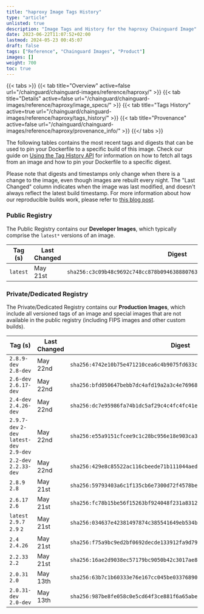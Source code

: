 ```yaml
---
title: "haproxy Image Tags History"
type: "article"
unlisted: true
description: "Image Tags and History for the haproxy Chainguard Image"
date: 2023-06-22T11:07:52+02:00
lastmod: 2024-05-23 00:45:07
draft: false
tags: ["Reference", "Chainguard Images", "Product"]
images: []
weight: 700
toc: true
---
```


{{< tabs >}}
{{< tab title="Overview" active=false url="/chainguard/chainguard-images/reference/haproxy/" >}}
{{< tab title="Details" active=false url="/chainguard/chainguard-images/reference/haproxy/image_specs/" >}}
{{< tab title="Tags History" active=true url="/chainguard/chainguard-images/reference/haproxy/tags_history/" >}}
{{< tab title="Provenance" active=false url="/chainguard/chainguard-images/reference/haproxy/provenance_info/" >}}
{{</ tabs >}}

The following tables contains the most recent tags and digests that can be used to pin your Dockerfile to a specific build of this image. Check our guide on [Using the Tag History API](/chainguard/chainguard-images/using-the-tag-history-api/) for information on how to fetch all tags from an image and how to pin your Dockerfile to a specific digest.

Please note that digests and timestamps only change when there is a change to the image, even though images are rebuilt every night. The "Last Changed" column indicates when the image was last modified, and doesn't always reflect the latest build timestamp. For more information about how our reproducible builds work, please refer to [this blog post](https://www.chainguard.dev/unchained/reproducing-chainguards-reproducible-image-builds).

### Public Registry
The Public Registry contains our **Developer Images**, which typically comprise the `latest*` versions of an image.

| Tag (s)   | Last Changed | Digest                                                                    |
|-----------|--------------|---------------------------------------------------------------------------|
|  `latest` | May 21st     | `sha256:c3c09b48c9692c748cc878b094638880763fcb1aef9e2aee2403fcf550fd0147` |


### Private/Dedicated Registry
The Private/Dedicated Registry contains our **Production Images**, which include all versioned tags of an image and special images that are not available in the public registry (including FIPS images and other custom builds).

| Tag (s)                                     | Last Changed | Digest                                                                    |
|---------------------------------------------|--------------|---------------------------------------------------------------------------|
|  `2.8.9-dev` `2.8-dev`                      | May 22nd     | `sha256:4742e10b75e471210cea6c4b9075fd633c56cf56bf7b73459dccbccce5ca36a7` |
|  `2.6-dev` `2.6.17-dev`                     | May 22nd     | `sha256:bfd050647bebb7dc4afd19a2a3c4e769685ca7b654467185bf8ca8b5df99674a` |
|  `2.4-dev` `2.4.26-dev`                     | May 22nd     | `sha256:dc7e95986fa74b1dc5af29c4c4fc4fc41ee360e8745496f62e43d3b4ab4f6ce2` |
|  `2.9.7-dev` `2-dev` `latest-dev` `2.9-dev` | May 22nd     | `sha256:e55a9151cfcee9c1c28bc956e18e903ca39152946ee018e2a32932df2b6534d1` |
|  `2.2-dev` `2.2.33-dev`                     | May 22nd     | `sha256:429e8c85522ac116cbeede71b111044aed722ac5a05dea3cf30ca35274ac378d` |
|  `2.8.9` `2.8`                              | May 21st     | `sha256:59793403a6c1f135cb6e7300d72f4578befe864c67d6134f2b7d621fd63e036b` |
|  `2.6.17` `2.6`                             | May 21st     | `sha256:fc78b15be56f15263bf924048f231a83123e69eb3a92857cae640289b4855c63` |
|  `latest` `2.9.7` `2.9` `2`                 | May 21st     | `sha256:034637e42381497874c385541649eb534bdf794ed8af9660d29ec3c16e2ae864` |
|  `2.4` `2.4.26`                             | May 21st     | `sha256:f75a9bc9ed2bf0692decde133912fa9d7926d2caa3585b7fcbb6e10cc36da5ef` |
|  `2.2.33` `2.2`                             | May 21st     | `sha256:16ae2d9038ec57179bc9050b42c3017ae8aca324e9334a49d3b704f4e6fc06c8` |
|  `2.0.31` `2.0`                             | May 13th     | `sha256:63b7c1b60333e76e167cc045be03376890b3e95eac449a3d4076531ebd84dfcc` |
|  `2.0.31-dev` `2.0-dev`                     | May 13th     | `sha256:987be8fe058c0e5cd64f3ce881f6a65abe6820f2939edb17d4f19c14bf52e26e` |

